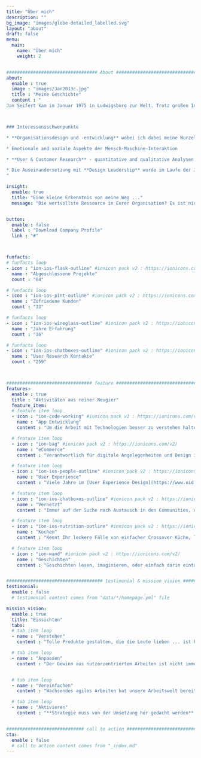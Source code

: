 ```yaml
---
title: "Über mich"
description: ""
bg_image: "images/globe-detailed_labelled.svg"
layout: "about"
draft: false
menu:
  main:
    name: "Über mich"
    weight: 2


################################## About #####################################
about:
  enable : true
  image : "images/Jan2013c.jpg"
  title : "Meine Geschichte"
  content : "
Jan Seifert kam im Januar 1975 in Ludwigsburg zur Welt. Trotz großen Interesse an technischen Dingen wollte er sich intensiver mit dem Menschen auseinandersetzen und  studierte zwischen 1995 und 2001 Psychologie in Trier. In der Zeit 1996 engagierte er sich im dortigen EEG-Labor und folgte seiner Faszination für die Verknüpfung von Gehirn und Geist. Der Abschluss in Psychologie folgte 2001 an der Universität Trier (Thema: Negatives Priming unter emotionalen Rahmenbedingungen).



### Interessensschwerpunkte

* **Organisationsdesign und -entwicklung** wobei ich dabei meine Wurzeln aus der Psychologie wiederentdecke und mich sehr mit Behavioural Design auseinandersetze. Veränderung beginnt mit den Menschen.

* Emotionale and soziale Aspekte der Mensch-Maschine-Interaktion

* **User & Customer Research** - quantitative and qualitative Analysen und die dafür erforderlichen [Operations (Research Ops)](https://researchops.community/).

* Die Auseinandersetzung mit **Design Leadership** wurde im Laufe der Jahre zunehmend wichtiger.
"

insight:
  enable: true
  title: "Eine kleine Erkenntnis von meine Weg ..."
  message: "Die wertvollste Ressource in Eurer Organisation? Es ist nicht Zeit. Auch nicht Geld. ... Es ist Aufmerksamkeit."


button:
  enable : false
  label : "Download Company Profile"
  link : "#"



funfacts:
# funfacts loop
- icon : "ion-ios-flask-outline" #ionicon pack v2 : https://ionicons.com/v2/
  name : "Abgeschlossene Projekte"
  count : "64"

# funfacts loop
- icon : "ion-ios-pint-outline" #ionicon pack v2 : https://ionicons.com/v2/
  name : "Zufriedene Kunden"
  count : "33"

# funfacts loop
- icon : "ion-ios-wineglass-outline" #ionicon pack v2 : https://ionicons.com/v2/
  name : "Jahre Erfahrung"
  count : "16"

# funfacts loop
- icon : "ion-ios-chatboxes-outline" #ionicon pack v2 : https://ionicons.com/v2/
  name : "User Research Kontakte"
  count : "259"



################################ feature #####################################
features:
  enable : true
  title : "Aktivitäten aus reiner Neugier"
  feature_item:
  # feature item loop
  - icon : "ion-code-working" #ionicon pack v2 : https://ionicons.com/v2/
    name : "App Entwicklung"
    content : "Um die Arbeit mit Technologien besser zu verstehen halte ich mich auf Trab mit [R](https://www.r-project.org) und [.NET Blazor](https://dotnet.microsoft.com/apps/aspnet/web-apps/blazor)."

  # feature item loop
  - icon : "ion-bag" #ionicon pack v2 : https://ionicons.com/v2/
    name : "eCommerce"
    content : "Verantwortlich für digitale Angelegenheiten und Design im kleinen Familienunternehmen [Ankes Keksgenuss](https://keksgenuss.de)."

  # feature item loop
  - icon : "ion-ios-people-outline" #ionicon pack v2 : https://ionicons.com/v2/
    name : "User Experience"
    content : "Viele Jahre im [User Experience Design](https://www.uid.com) als Gestalter und Researcher, als Projekt- und Teamleiter und als Consultant für einen deutlicheren Produkterfolg."

  # feature item loop
  - icon : "ion-ios-chatboxes-outline" #ionicon pack v2 : https://ionicons.com/v2/
    name : "Vernetzt"
    content : "Immer auf der Suche nach Austausch in den Communities, dem [German UPA chapter](https://www.germanupa.de/), auf Konferenzen und Vorträgen."

  # feature item loop
  - icon : "ion-ios-nutrition-outline" #ionicon pack v2 : https://ionicons.com/v2/
    name : "Kochen"
    content : "Kennt Ihr leckere Fälle von einfacher Crossover Küche, lasst es mich wissen."

  # feature item loop
  - icon : "ion-wand" #ionicon pack v2 : https://ionicons.com/v2/
    name : "Geschichten"
    content : "Geschichten lesen, imaginieren, oder einfach darin eintauchen."


#################################### testimonial & mission vision #######################################
testimonial:
  enable : false
  # testimonial content comes from "data/*/homepage.yml" file

mission_vision:
  enable : true
  title: "Einsichten"
  tabs:
  # tab item loop
  - name : "Verstehen"
    content : "Tolle Produkte gestalten, die die Leute lieben ... ist keine einfache Sache und klappt meist nur, wenn wir auch vertraute Pfade verlassen. Während Freunde von mir die design-getriebene Organisation propagieren, oder auch agile und innovationsgetriebene, stelle ich lieber Fragen: 'Welches Problem wollen wir gerade lösen?'. Denn **ein Ziel ist nur ein Werkzeug**. Keine Lösung. Darum sollen wir nicht aufhören uns zu fragen, wo wir stehen und welcher Weg uns in eine lichtere Zukunft führen kann."

  # tab item loop
  - name : "Anpassen"
    content : "Der Gewinn aus nutzerzentriertem Arbeiten ist nicht immer der Gleiche. Der Ansatz ermöglicht es ganz verschiedene Ziele zu verfolgen. Mir gehts immer darum herauszufinden was funktioniert. Was ist das beste Ziel für uns? Was müssen wir für unsere UX tun, um sie möglichst effizient zu entwickeln? Wie können wir andere inspirieren und sie für nutzerzentriertes Arbeiten begeistern? Derartige Fragen bewegen mich in meinen Projekten. Hört nicht auf Fragen zu stellen."


  # tab item loop
  - name : "Vereinfachen"
    content : "Wachsendes agiles Arbeiten hat unsere Arbeitswelt bereits stark beeinflusst und viele Chancen eröffnet. Aber wir haben noch keine neue Balance gefunden. Der fortwährende Zyklus vin Inspektion, Anpassung und Lernen trägt das Risiko sich zu viel aufzuhalsen. Es ist absolut wichtig, dass wir neue Routinen entwickeln, die Veränderung als Teil der Routine realisieren. VIele Ideen klingen auf der strategischen Ebene plausibel und können in der Umsetzung doch viel zu kompliziert sein. Strebt nach Einfachheit und seid Euch bewusst, dass **Einfachheit im Detail liegt**."

  # tab item loop
  - name : "Aktivieren"
    content : "**Strategie muss von der Umsetzung her gedacht werden**. Alles von oben bis ganz nach unten durchzuplanen wäre schädliches Micromanagement. Stellt Informationen zur Verfügung, gebt Impulse, bringt Risiken zum Vorschein, helft, aber vor allem: findet Mittel, die es in der Umsetzung erlaubt möglichst schnell die Auswirkungen von Entscheidungen zu verstehen. Arbeitet an einem System, dass es Kollegen ermöglicht zu wachsen und selbst Ziele zu entwickeln, die in die Strategie der Organisation passen."


############################# call to action #################################
cta:
  enable : false
  # call to action content comes from "_index.md"
---
```

